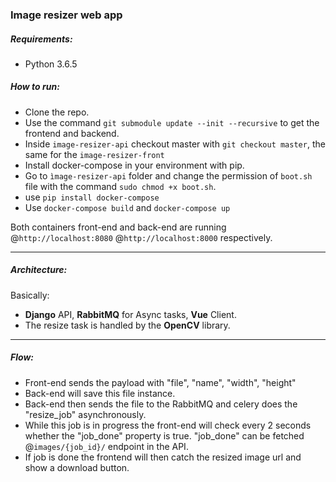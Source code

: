 ### Image resizer web app

##### Requirements:
- Python 3.6.5

##### How to run:
- Clone the repo.
- Use the command `git submodule update --init --recursive` to get the frontend and backend.
- Inside `image-resizer-api` checkout master with `git checkout master`, the same for the `image-resizer-front`
- Install docker-compose in your environment with pip.
- Go to `ìmage-resizer-api` folder and change the permission of `boot.sh` file with the command `sudo chmod +x boot.sh`.
- use `pip install docker-compose`
- Use `docker-compose build` and `docker-compose up`

Both containers front-end and back-end are running @`http://localhost:8080` @`http://localhost:8000` respectively.

----

##### Architecture:
Basically:
- **Django** API, **RabbitMQ** for Async tasks, **Vue** Client.
- The resize task is handled by the **OpenCV** library.

----

##### Flow:
- Front-end sends the payload with "file", "name", "width", "height"
- Back-end will save this file instance.
- Back-end then sends the file to the RabbitMQ and celery does the "resize_job" asynchronously.
- While this job is in progress the front-end will check every 2 seconds whether the "job_done" property is true. "job_done" can be fetched @`images/{job_id}/` endpoint in the API.
- If job is done the frontend will then catch the resized image url and show a download button.